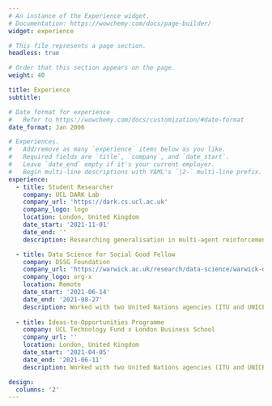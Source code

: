 ```yaml
---
# An instance of the Experience widget.
# Documentation: https://wowchemy.com/docs/page-builder/
widget: experience

# This file represents a page section.
headless: true

# Order that this section appears on the page.
weight: 40

title: Experience
subtitle:

# Date format for experience
#   Refer to https://wowchemy.com/docs/customization/#date-format
date_format: Jan 2006

# Experiences.
#   Add/remove as many `experience` items below as you like.
#   Required fields are `title`, `company`, and `date_start`.
#   Leave `date_end` empty if it's your current employer.
#   Begin multi-line descriptions with YAML's `|2-` multi-line prefix.
experience:
  - title: Student Researcher
    company: UCL DARK Lab
    company_url: 'https://dark.cs.ucl.ac.uk'
    company_logo: logo
    location: London, United Kingdom
    date_start: '2021-11-01'
    date_end: ''
    description: Researching generalisation in multi-agent reinforcement learning under the supervision of Prof. Tim Rocktäschel.

  - title: Data Science for Social Good Fellow
    company: DSSG Foundation
    company_url: 'https://warwick.ac.uk/research/data-science/warwick-data/dssgx/dssgx2021/'
    company_logo: org-x
    location: Remote
    date_start: '2021-06-14'
    date_end: '2021-08-27'
    description: Worked with two United Nations agencies (ITU and UNICEF) to predictively map the global offline population.
    
  - title: Ideas-to-Opportunities Programme
    company: UCL Technology Fund x London Business School
    company_url: ''
    location: London, United Kingdom
    date_start: '2021-04-05'
    date_end: '2021-06-11'
    description: Worked with two United Nations agencies (ITU and UNICEF) to predictively map the global offline population.

design:
  columns: '2'
---
```

